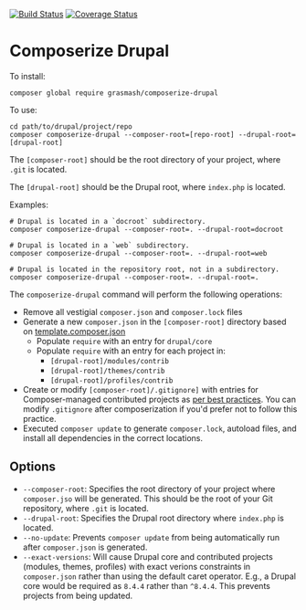 [![Build Status](https://travis-ci.org/grasmash/composerize-drupal.svg?branch=master)](https://travis-ci.org/grasmash/composerize-drupal) [![Coverage Status](https://coveralls.io/repos/github/grasmash/composerize-drupal/badge.svg?branch=master)](https://coveralls.io/github/grasmash/composerize-drupal?branch=master)

# Composerize Drupal

To install:

```
composer global require grasmash/composerize-drupal
```

To use:
```
cd path/to/drupal/project/repo
composer composerize-drupal --composer-root=[repo-root] --drupal-root=[drupal-root]
```

The `[composer-root]` should be the root directory of your project, where `.git` is located.

The `[drupal-root]` should be the Drupal root, where `index.php` is located.

Examples:
```
# Drupal is located in a `docroot` subdirectory.
composer composerize-drupal --composer-root=. --drupal-root=docroot

# Drupal is located in a `web` subdirectory.
composer composerize-drupal --composer-root=. --drupal-root=web

# Drupal is located in the repository root, not in a subdirectory.
composer composerize-drupal --composer-root=. --drupal-root=.
```

The `composerize-drupal` command will perform the following operations:

* Remove all vestigial `composer.json` and `composer.lock` files
* Generate a new `composer.json` in the `[composer-root]` directory based on [template.composer.json](composer.template.json)
    * Populate `require` with an entry for `drupal/core`
    * Populate `require` with an entry for each project in:
        * `[drupal-root]/modules/contrib`
        * `[drupal-root]/themes/contrib`
        * `[drupal-root]/profiles/contrib`
* Create or modify `[composer-root]/.gitignore]` with entries for Composer-managed contributed projects as [per best practices](https://getcomposer.org/doc/faqs/should-i-commit-the-dependencies-in-my-vendor-directory.md). You can modify `.gitignore` after composerization if you'd prefer not to follow this practice.
* Executed `composer update` to generate `composer.lock`, autoload files, and install all dependencies in the correct locations.

## Options

* `--composer-root`: Specifies the root directory of your project where `composer.jso` will be generated. This should be the root of your Git repository, where `.git` is located.
* `--drupal-root`: Specifies the Drupal root directory where `index.php` is located.
* `--no-update`: Prevents `composer update` from being automatically run after `composer.json` is generated.
* `--exact-versions`: Will cause Drupal core and contributed projects (modules, themes, profiles) with exact verions constraints in `composer.json` rather than using the default caret operator. E.g., a Drupal core would be required as `8.4.4` rather than `^8.4.4`. This prevents projects from being updated.
